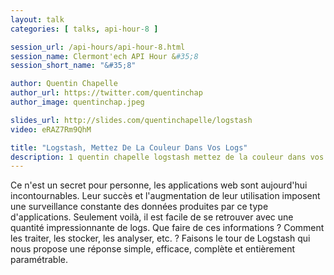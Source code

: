 ```yaml
---
layout: talk
categories: [ talks, api-hour-8 ]

session_url: /api-hours/api-hour-8.html
session_name: Clermont'ech API Hour &#35;8
session_short_name: "&#35;8"

author: Quentin Chapelle
author_url: https://twitter.com/quentinchap
author_image: quentinchap.jpeg

slides_url: http://slides.com/quentinchapelle/logstash
video: eRAZ7Rm9QhM

title: "Logstash, Mettez De La Couleur Dans Vos Logs"
description: 1 quentin chapelle logstash mettez de la couleur dans vos logs
---
```




Ce n'est un secret pour personne, les applications web sont aujourd'hui
incontournables. Leur succès et l'augmentation de leur utilisation imposent une
surveillance constante des données produites par ce type d'applications.
Seulement voilà, il est facile de se retrouver avec une quantité impressionnante
de logs. Que faire de ces informations ? Comment les traiter, les stocker, les
analyser, etc. ? Faisons le tour de Logstash qui nous propose une réponse
simple, efficace, complète et entièrement paramétrable.
